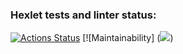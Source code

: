 ### Hexlet tests and linter status:
[![Actions Status](https://github.com/IlyasKz1985/java-project-61/actions/workflows/hexlet-check.yml/badge.svg)](https://github.com/IlyasKz1985/java-project-61/actions)
[![Maintainability] (<a href="https://codeclimate.com/github/IlyasKz1985/java-project-61/maintainability"><img src="https://api.codeclimate.com/v1/badges/889b02f710081f461055/maintainability" /></a>)
